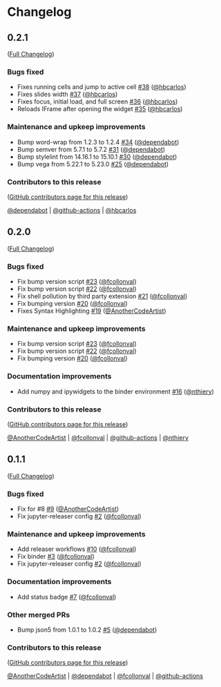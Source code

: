 # Changelog

<!-- <START NEW CHANGELOG ENTRY> -->

## 0.2.1

([Full Changelog](https://github.com/jupyterlab-contrib/rise/compare/jupyterlab-rise-application@0.2.0...ce1e1f0c8628bd9560832da4d4d32e99b05aba29))

### Bugs fixed

- Fixes running cells and jump to active cell [#38](https://github.com/jupyterlab-contrib/rise/pull/38) ([@hbcarlos](https://github.com/hbcarlos))
- Fixes slides width [#37](https://github.com/jupyterlab-contrib/rise/pull/37) ([@hbcarlos](https://github.com/hbcarlos))
- Fixes focus, initial load, and full screen [#36](https://github.com/jupyterlab-contrib/rise/pull/36) ([@hbcarlos](https://github.com/hbcarlos))
- Reloads IFrame after opening the widget [#35](https://github.com/jupyterlab-contrib/rise/pull/35) ([@hbcarlos](https://github.com/hbcarlos))

### Maintenance and upkeep improvements

- Bump word-wrap from 1.2.3 to 1.2.4 [#34](https://github.com/jupyterlab-contrib/rise/pull/34) ([@dependabot](https://github.com/dependabot))
- Bump semver from 5.7.1 to 5.7.2 [#31](https://github.com/jupyterlab-contrib/rise/pull/31) ([@dependabot](https://github.com/dependabot))
- Bump stylelint from 14.16.1 to 15.10.1 [#30](https://github.com/jupyterlab-contrib/rise/pull/30) ([@dependabot](https://github.com/dependabot))
- Bump vega from 5.22.1 to 5.23.0 [#25](https://github.com/jupyterlab-contrib/rise/pull/25) ([@dependabot](https://github.com/dependabot))

### Contributors to this release

([GitHub contributors page for this release](https://github.com/jupyterlab-contrib/rise/graphs/contributors?from=2023-02-26&to=2023-07-26&type=c))

[@dependabot](https://github.com/search?q=repo%3Ajupyterlab-contrib%2Frise+involves%3Adependabot+updated%3A2023-02-26..2023-07-26&type=Issues) | [@github-actions](https://github.com/search?q=repo%3Ajupyterlab-contrib%2Frise+involves%3Agithub-actions+updated%3A2023-02-26..2023-07-26&type=Issues) | [@hbcarlos](https://github.com/search?q=repo%3Ajupyterlab-contrib%2Frise+involves%3Ahbcarlos+updated%3A2023-02-26..2023-07-26&type=Issues)

<!-- <END NEW CHANGELOG ENTRY> -->

## 0.2.0

([Full Changelog](https://github.com/jupyterlab-contrib/rise/compare/jupyterlab-rise-application@0.1.0...f0b83c29a12e28a870efed2143b9d83a3d1c7032))

### Bugs fixed

- Fix bump version script [#23](https://github.com/jupyterlab-contrib/rise/pull/23) ([@fcollonval](https://github.com/fcollonval))
- Fix bump version script [#22](https://github.com/jupyterlab-contrib/rise/pull/22) ([@fcollonval](https://github.com/fcollonval))
- Fix shell pollution by third party extension [#21](https://github.com/jupyterlab-contrib/rise/pull/21) ([@fcollonval](https://github.com/fcollonval))
- Fix bumping version [#20](https://github.com/jupyterlab-contrib/rise/pull/20) ([@fcollonval](https://github.com/fcollonval))
- Fixes Syntax Highlighting [#19](https://github.com/jupyterlab-contrib/rise/pull/19) ([@AnotherCodeArtist](https://github.com/AnotherCodeArtist))

### Maintenance and upkeep improvements

- Fix bump version script [#23](https://github.com/jupyterlab-contrib/rise/pull/23) ([@fcollonval](https://github.com/fcollonval))
- Fix bump version script [#22](https://github.com/jupyterlab-contrib/rise/pull/22) ([@fcollonval](https://github.com/fcollonval))
- Fix bumping version [#20](https://github.com/jupyterlab-contrib/rise/pull/20) ([@fcollonval](https://github.com/fcollonval))

### Documentation improvements

- Add numpy and ipywidgets to the binder environment [#16](https://github.com/jupyterlab-contrib/rise/pull/16) ([@nthiery](https://github.com/nthiery))

### Contributors to this release

([GitHub contributors page for this release](https://github.com/jupyterlab-contrib/rise/graphs/contributors?from=2023-02-16&to=2023-02-26&type=c))

[@AnotherCodeArtist](https://github.com/search?q=repo%3Ajupyterlab-contrib%2Frise+involves%3AAnotherCodeArtist+updated%3A2023-02-16..2023-02-26&type=Issues) | [@fcollonval](https://github.com/search?q=repo%3Ajupyterlab-contrib%2Frise+involves%3Afcollonval+updated%3A2023-02-16..2023-02-26&type=Issues) | [@github-actions](https://github.com/search?q=repo%3Ajupyterlab-contrib%2Frise+involves%3Agithub-actions+updated%3A2023-02-16..2023-02-26&type=Issues) | [@nthiery](https://github.com/search?q=repo%3Ajupyterlab-contrib%2Frise+involves%3Anthiery+updated%3A2023-02-16..2023-02-26&type=Issues)

## 0.1.1

([Full Changelog](https://github.com/jupyterlab-contrib/rise/compare/v0.1.0...d64519dae8bf932038b094f4c51ba1fbf0fcea68))

### Bugs fixed

- Fix for #8 [#9](https://github.com/jupyterlab-contrib/rise/pull/9) ([@AnotherCodeArtist](https://github.com/AnotherCodeArtist))
- Fix jupyter-releaser config [#2](https://github.com/jupyterlab-contrib/rise/pull/2) ([@fcollonval](https://github.com/fcollonval))

### Maintenance and upkeep improvements

- Add releaser workflows [#10](https://github.com/jupyterlab-contrib/rise/pull/10) ([@fcollonval](https://github.com/fcollonval))
- Fix binder [#3](https://github.com/jupyterlab-contrib/rise/pull/3) ([@fcollonval](https://github.com/fcollonval))
- Fix jupyter-releaser config [#2](https://github.com/jupyterlab-contrib/rise/pull/2) ([@fcollonval](https://github.com/fcollonval))

### Documentation improvements

- Add status badge [#7](https://github.com/jupyterlab-contrib/rise/pull/7) ([@fcollonval](https://github.com/fcollonval))

### Other merged PRs

- Bump json5 from 1.0.1 to 1.0.2 [#5](https://github.com/jupyterlab-contrib/rise/pull/5) ([@dependabot](https://github.com/dependabot))

### Contributors to this release

([GitHub contributors page for this release](https://github.com/jupyterlab-contrib/rise/graphs/contributors?from=2022-12-11&to=2023-02-16&type=c))

[@AnotherCodeArtist](https://github.com/search?q=repo%3Ajupyterlab-contrib%2Frise+involves%3AAnotherCodeArtist+updated%3A2022-12-11..2023-02-16&type=Issues) | [@dependabot](https://github.com/search?q=repo%3Ajupyterlab-contrib%2Frise+involves%3Adependabot+updated%3A2022-12-11..2023-02-16&type=Issues) | [@fcollonval](https://github.com/search?q=repo%3Ajupyterlab-contrib%2Frise+involves%3Afcollonval+updated%3A2022-12-11..2023-02-16&type=Issues) | [@github-actions](https://github.com/search?q=repo%3Ajupyterlab-contrib%2Frise+involves%3Agithub-actions+updated%3A2022-12-11..2023-02-16&type=Issues)
